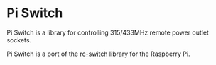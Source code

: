 # Pi Switch

Pi Switch is a library for controlling 315/433MHz remote power outlet sockets.

Pi Switch is a port of the [rc-switch](http://code.google.com/p/rc-switch/) library
for the Raspberry Pi.
